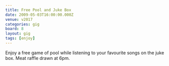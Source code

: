 ```yaml
---
title: Free Pool and Juke Box
date: 2009-05-03T16:00:00.000Z
venue: v2017
categories: gig
board: 8
layout: gig
tags: [enjoy]
---
```

Enjoy a free game of pool while listening to your favourite songs on the juke box. Meat raffle drawn at 6pm.